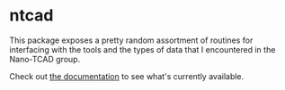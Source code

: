 # ntcad

This package exposes a pretty random assortment of routines for
interfacing with the tools and the types of data that I encountered in
the Nano-TCAD group.

Check out [the documentation](vetschn.github.io/ntcad/) to see what's
currently available.
